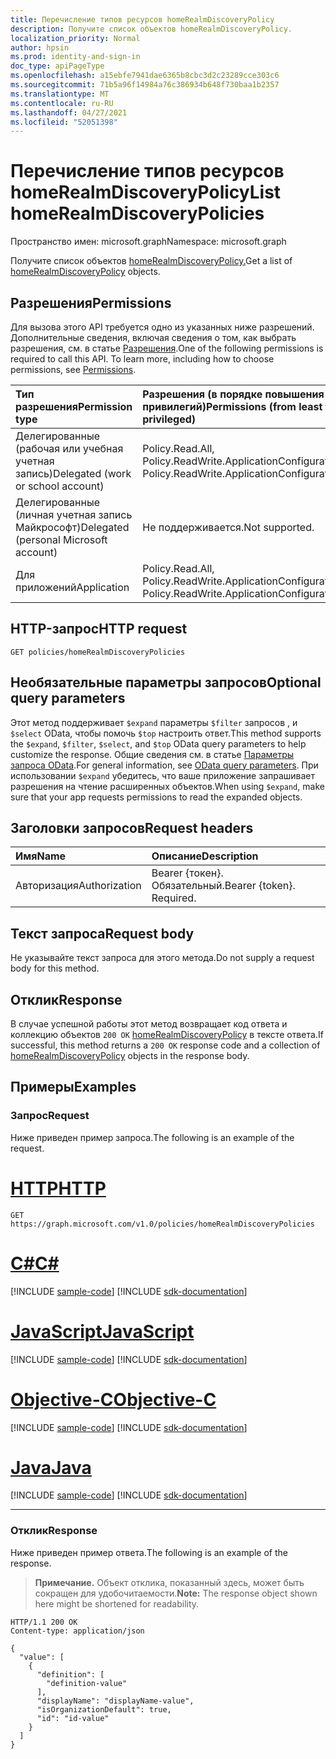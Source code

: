 ```yaml
---
title: Перечисление типов ресурсов homeRealmDiscoveryPolicy
description: Получите список объектов homeRealmDiscoveryPolicy.
localization_priority: Normal
author: hpsin
ms.prod: identity-and-sign-in
doc_type: apiPageType
ms.openlocfilehash: a15ebfe7941dae6365b8cbc3d2c23289cce303c6
ms.sourcegitcommit: 71b5a96f14984a76c386934b648f730baa1b2357
ms.translationtype: MT
ms.contentlocale: ru-RU
ms.lasthandoff: 04/27/2021
ms.locfileid: "52051398"
---
```

# <a name="list-homerealmdiscoverypolicies"></a><span data-ttu-id="14dc9-103">Перечисление типов ресурсов homeRealmDiscoveryPolicy</span><span class="sxs-lookup"><span data-stu-id="14dc9-103">List homeRealmDiscoveryPolicies</span></span>

<span data-ttu-id="14dc9-104">Пространство имен: microsoft.graph</span><span class="sxs-lookup"><span data-stu-id="14dc9-104">Namespace: microsoft.graph</span></span>



<span data-ttu-id="14dc9-105">Получите список объектов [homeRealmDiscoveryPolicy.](../resources/homerealmdiscoverypolicy.md)</span><span class="sxs-lookup"><span data-stu-id="14dc9-105">Get a list of [homeRealmDiscoveryPolicy](../resources/homerealmdiscoverypolicy.md) objects.</span></span>

## <a name="permissions"></a><span data-ttu-id="14dc9-106">Разрешения</span><span class="sxs-lookup"><span data-stu-id="14dc9-106">Permissions</span></span>

<span data-ttu-id="14dc9-p101">Для вызова этого API требуется одно из указанных ниже разрешений. Дополнительные сведения, включая сведения о том, как выбрать разрешения, см. в статье [Разрешения](/graph/permissions-reference).</span><span class="sxs-lookup"><span data-stu-id="14dc9-p101">One of the following permissions is required to call this API. To learn more, including how to choose permissions, see [Permissions](/graph/permissions-reference).</span></span>

| <span data-ttu-id="14dc9-109">Тип разрешения</span><span class="sxs-lookup"><span data-stu-id="14dc9-109">Permission type</span></span>                        | <span data-ttu-id="14dc9-110">Разрешения (в порядке повышения привилегий)</span><span class="sxs-lookup"><span data-stu-id="14dc9-110">Permissions (from least to most privileged)</span></span> |
|:---------------------------------------|:--------------------------------------------|
| <span data-ttu-id="14dc9-111">Делегированные (рабочая или учебная учетная запись)</span><span class="sxs-lookup"><span data-stu-id="14dc9-111">Delegated (work or school account)</span></span>     | <span data-ttu-id="14dc9-112">Policy.Read.All, Policy.ReadWrite.ApplicationConfiguration</span><span class="sxs-lookup"><span data-stu-id="14dc9-112">Policy.Read.All, Policy.ReadWrite.ApplicationConfiguration</span></span> |
| <span data-ttu-id="14dc9-113">Делегированные (личная учетная запись Майкрософт)</span><span class="sxs-lookup"><span data-stu-id="14dc9-113">Delegated (personal Microsoft account)</span></span> | <span data-ttu-id="14dc9-114">Не поддерживается.</span><span class="sxs-lookup"><span data-stu-id="14dc9-114">Not supported.</span></span> |
| <span data-ttu-id="14dc9-115">Для приложений</span><span class="sxs-lookup"><span data-stu-id="14dc9-115">Application</span></span>                            | <span data-ttu-id="14dc9-116">Policy.Read.All, Policy.ReadWrite.ApplicationConfiguration</span><span class="sxs-lookup"><span data-stu-id="14dc9-116">Policy.Read.All, Policy.ReadWrite.ApplicationConfiguration</span></span> |

## <a name="http-request"></a><span data-ttu-id="14dc9-117">HTTP-запрос</span><span class="sxs-lookup"><span data-stu-id="14dc9-117">HTTP request</span></span>

<!-- { "blockType": "ignored" } -->

```http
GET policies/homeRealmDiscoveryPolicies
```

## <a name="optional-query-parameters"></a><span data-ttu-id="14dc9-118">Необязательные параметры запросов</span><span class="sxs-lookup"><span data-stu-id="14dc9-118">Optional query parameters</span></span>

<span data-ttu-id="14dc9-119">Этот метод поддерживает `$expand` параметры `$filter` запросов , и `$select` OData, чтобы помочь `$top` настроить ответ.</span><span class="sxs-lookup"><span data-stu-id="14dc9-119">This method supports the `$expand`, `$filter`, `$select`, and `$top` OData query parameters to help customize the response.</span></span> <span data-ttu-id="14dc9-120">Общие сведения см. в статье [Параметры запроса OData](/graph/query-parameters).</span><span class="sxs-lookup"><span data-stu-id="14dc9-120">For general information, see [OData query parameters](/graph/query-parameters).</span></span> <span data-ttu-id="14dc9-121">При использовании `$expand` убедитесь, что ваше приложение запрашивает разрешения на чтение расширенных объектов.</span><span class="sxs-lookup"><span data-stu-id="14dc9-121">When using `$expand`, make sure that your app requests permissions to read the expanded objects.</span></span>

## <a name="request-headers"></a><span data-ttu-id="14dc9-122">Заголовки запросов</span><span class="sxs-lookup"><span data-stu-id="14dc9-122">Request headers</span></span>

| <span data-ttu-id="14dc9-123">Имя</span><span class="sxs-lookup"><span data-stu-id="14dc9-123">Name</span></span>      |<span data-ttu-id="14dc9-124">Описание</span><span class="sxs-lookup"><span data-stu-id="14dc9-124">Description</span></span>|
|:----------|:----------|
| <span data-ttu-id="14dc9-125">Авторизация</span><span class="sxs-lookup"><span data-stu-id="14dc9-125">Authorization</span></span> | <span data-ttu-id="14dc9-p103">Bearer {токен}. Обязательный.</span><span class="sxs-lookup"><span data-stu-id="14dc9-p103">Bearer {token}. Required.</span></span> |

## <a name="request-body"></a><span data-ttu-id="14dc9-128">Текст запроса</span><span class="sxs-lookup"><span data-stu-id="14dc9-128">Request body</span></span>

<span data-ttu-id="14dc9-129">Не указывайте текст запроса для этого метода.</span><span class="sxs-lookup"><span data-stu-id="14dc9-129">Do not supply a request body for this method.</span></span>

## <a name="response"></a><span data-ttu-id="14dc9-130">Отклик</span><span class="sxs-lookup"><span data-stu-id="14dc9-130">Response</span></span>

<span data-ttu-id="14dc9-131">В случае успешной работы этот метод возвращает код ответа и коллекцию объектов `200 OK` [homeRealmDiscoveryPolicy](../resources/homerealmdiscoverypolicy.md) в тексте ответа.</span><span class="sxs-lookup"><span data-stu-id="14dc9-131">If successful, this method returns a `200 OK` response code and a collection of [homeRealmDiscoveryPolicy](../resources/homerealmdiscoverypolicy.md) objects in the response body.</span></span>

## <a name="examples"></a><span data-ttu-id="14dc9-132">Примеры</span><span class="sxs-lookup"><span data-stu-id="14dc9-132">Examples</span></span>

### <a name="request"></a><span data-ttu-id="14dc9-133">Запрос</span><span class="sxs-lookup"><span data-stu-id="14dc9-133">Request</span></span>

<span data-ttu-id="14dc9-134">Ниже приведен пример запроса.</span><span class="sxs-lookup"><span data-stu-id="14dc9-134">The following is an example of the request.</span></span>


# <a name="http"></a>[<span data-ttu-id="14dc9-135">HTTP</span><span class="sxs-lookup"><span data-stu-id="14dc9-135">HTTP</span></span>](#tab/http)
<!-- {
  "blockType": "request",
  "name": "get_homerealmdiscoverypolicies"
}-->

```msgraph-interactive
GET https://graph.microsoft.com/v1.0/policies/homeRealmDiscoveryPolicies
```
# <a name="c"></a>[<span data-ttu-id="14dc9-136">C#</span><span class="sxs-lookup"><span data-stu-id="14dc9-136">C#</span></span>](#tab/csharp)
[!INCLUDE [sample-code](../includes/snippets/csharp/get-homerealmdiscoverypolicies-csharp-snippets.md)]
[!INCLUDE [sdk-documentation](../includes/snippets/snippets-sdk-documentation-link.md)]

# <a name="javascript"></a>[<span data-ttu-id="14dc9-137">JavaScript</span><span class="sxs-lookup"><span data-stu-id="14dc9-137">JavaScript</span></span>](#tab/javascript)
[!INCLUDE [sample-code](../includes/snippets/javascript/get-homerealmdiscoverypolicies-javascript-snippets.md)]
[!INCLUDE [sdk-documentation](../includes/snippets/snippets-sdk-documentation-link.md)]

# <a name="objective-c"></a>[<span data-ttu-id="14dc9-138">Objective-C</span><span class="sxs-lookup"><span data-stu-id="14dc9-138">Objective-C</span></span>](#tab/objc)
[!INCLUDE [sample-code](../includes/snippets/objc/get-homerealmdiscoverypolicies-objc-snippets.md)]
[!INCLUDE [sdk-documentation](../includes/snippets/snippets-sdk-documentation-link.md)]

# <a name="java"></a>[<span data-ttu-id="14dc9-139">Java</span><span class="sxs-lookup"><span data-stu-id="14dc9-139">Java</span></span>](#tab/java)
[!INCLUDE [sample-code](../includes/snippets/java/get-homerealmdiscoverypolicies-java-snippets.md)]
[!INCLUDE [sdk-documentation](../includes/snippets/snippets-sdk-documentation-link.md)]

---


### <a name="response"></a><span data-ttu-id="14dc9-140">Отклик</span><span class="sxs-lookup"><span data-stu-id="14dc9-140">Response</span></span>

<span data-ttu-id="14dc9-141">Ниже приведен пример ответа.</span><span class="sxs-lookup"><span data-stu-id="14dc9-141">The following is an example of the response.</span></span>

> <span data-ttu-id="14dc9-142">**Примечание.** Объект отклика, показанный здесь, может быть сокращен для удобочитаемости.</span><span class="sxs-lookup"><span data-stu-id="14dc9-142">**Note:** The response object shown here might be shortened for readability.</span></span>

<!-- {
  "blockType": "response",
  "truncated": true,
  "@odata.type": "microsoft.graph.homeRealmDiscoveryPolicy",
  "isCollection": true
} -->

```http
HTTP/1.1 200 OK
Content-type: application/json

{
  "value": [
    {
      "definition": [
        "definition-value"
      ],
      "displayName": "displayName-value",
      "isOrganizationDefault": true,
      "id": "id-value"
    }
  ]
}
```

<!-- uuid: 16cd6b66-4b1a-43a1-adaf-3a886856ed98
2019-02-04 14:57:30 UTC -->
<!-- {
  "type": "#page.annotation",
  "description": "List homeRealmDiscoveryPolicies",
  "keywords": "",
  "section": "documentation",
  "tocPath": ""
}-->

